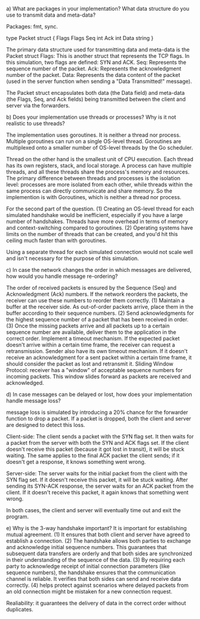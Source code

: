 a) What are packages in your implementation? What data structure do you use to transmit data and meta-data?

Packages: fmt, sync. 

type Packet struct {
	Flags Flags
	Seq   int
	Ack   int
	Data  string
}

The primary data structure used for transmitting data and meta-data is the Packet struct
Flags: This is another struct that represents the TCP flags. In this simulation, two flags are defined: SYN and ACK.
Seq: Represents the sequence number of the packet.
Ack: Represents the acknowledgment number of the packet.
Data: Represents the data content of the packet (used in the server function when sending a "Data Transmitted!" message).

The Packet struct encapsulates both data (the Data field) and meta-data (the Flags, Seq, and Ack fields) being transmitted between the client and server via the forwarders.


b) Does your implementation use threads or processes? Why is it not realistic to use threads?

The implementation uses goroutines. It is neither a thread nor process. Multiple goroutines can run on a single OS-level thread. Goroutines are multiplexed onto a smaller number of OS-level threads by the Go scheduler.

Thread on the other hand is the smallest unit of CPU execution. Each thread has its own registers, stack, and local storage. A process can have multiple threads, and all these threads share the process's memory and resources. The primary difference between threads and processes is the isolation level: processes are more isolated from each other, while threads within the same process can directly communicate and share memory. So the implemention is with Goroutines, which is neither a thread nor process.

For the second part of the question. (1) Creating an OS-level thread for each simulated handshake would be inefficient, especially if you have a large number of handshakes. Threads have more overhead in terms of memory and context-switching compared to goroutines. (2) Operating systems have limits on the number of threads that can be created, and you'd hit this ceiling much faster than with goroutines. 

Using a separate thread for each simulated connection would not scale well and isn't necessary for the purpose of this simulation.


c) In case the network changes the order in which messages are delivered, how would you handle message re-ordering?

The order of received packets is ensured by the Sequence (Seq) and Acknowledgment (Ack) numbers. If the network reorders the packets, the receiver can use these numbers to reorder them correctly.
(1) Maintain a buffer at the receiver side. As out-of-order packets arrive, place them in the buffer according to their sequence numbers.
(2) Send acknowledgments for the highest sequence number of a packet that has been received in order.
(3) Once the missing packets arrive and all packets up to a certain sequence number are available, deliver them to the application in the correct order.
Implement a timeout mechanism. If the expected packet doesn't arrive within a certain time frame, the receiver can request a retransmission.
Sender also have its own timeout mechanism. If it doesn't receive an acknowledgment for a sent packet within a certain time frame, it should consider the packet as lost and retransmit it.
Sliding Window Protocol: receiver has a "window" of acceptable sequence numbers for incoming packets. This window slides forward as packets are received and acknowledged.


d) In case messages can be delayed or lost, how does your implementation handle message loss?

message loss is simulated by introducing a 20% chance for the forwarder function to drop a packet. If a packet is dropped, both the client and server are designed to detect this loss.

Client-side:
The client sends a packet with the SYN flag set.
It then waits for a packet from the server with both the SYN and ACK flags set.
If the client doesn't receive this packet (because it got lost in transit), it will be stuck waiting. The same applies to the final ACK packet the client sends; if it doesn't get a response, it knows something went wrong.

Server-side:
The server waits for the initial packet from the client with the SYN flag set.
If it doesn't receive this packet, it will be stuck waiting.
After sending its SYN-ACK response, the server waits for an ACK packet from the client. If it doesn't receive this packet, it again knows that something went wrong.

In both cases, the client and server will eventually time out and exit the program.

e) Why is the 3-way handshake important?
It is important for establishing mutual agreement. (1) It ensures that both client and server have agreed to establish a connection. (2) The handshake allows both parties to exchange and acknowledge initial sequence numbers. This guarantees that subsequent data transfers are orderly and that both sides are synchronized in their understanding of the sequence of the data. (3) By requiring each party to acknowledge receipt of initial connection parameters (like sequence numbers), the handshake ensures that the communication channel is reliable. It verifies that both sides can send and receive data correctly. (4) helps protect against scenarios where delayed packets from an old connection might be mistaken for a new connection request.

Realiability: it guarantees the delivery of data in the correct order without duplicates. 
